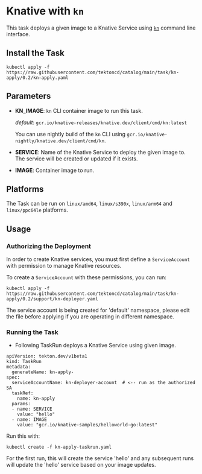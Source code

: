 # Knative with `kn`

This task deploys a given image to a Knative Service using
[`kn`](https://github.com/knative/client) command line interface.

## Install the Task

```
kubectl apply -f https://raw.githubusercontent.com/tektoncd/catalog/main/task/kn-apply/0.2/kn-apply.yaml
```

## Parameters

* **KN_IMAGE**: `kn` CLI container image to run this task.

  _default_: `gcr.io/knative-releases/knative.dev/client/cmd/kn:latest`

  You can use nightly build of the `kn` CLI using
  `gcr.io/knative-nightly/knative.dev/client/cmd/kn`.

* **SERVICE**: Name of the Knative Service to deploy the given image to.
  The service will be created or updated if it exists.

* **IMAGE**: Container image to run.

## Platforms

The Task can be run on `linux/amd64`, `linux/s390x`, `linux/arm64` and `linux/ppc64le` platforms.

## Usage

### Authorizing the Deployment

In order to create Knative services, you must first define a `ServiceAccount`
with permission to manage Knative resources.

To create a `ServiceAccount` with these permissions, you can run:

```
kubectl apply -f https://raw.githubusercontent.com/tektoncd/catalog/main/task/kn-apply/0.2/support/kn-deployer.yaml
```

The service account is being created for 'default' namespace, please edit the
file before applying if you are operating in different namespace.

### Running the Task

- Following TaskRun deploys a Knative Service using given image.

```
apiVersion: tekton.dev/v1beta1
kind: TaskRun
metadata:
  generateName: kn-apply-
spec:
  serviceAccountName: kn-deployer-account  # <-- run as the authorized SA
  taskRef:
    name: kn-apply
  params:
  - name: SERVICE
    value: "hello"
  - name: IMAGE
    value: "gcr.io/knative-samples/helloworld-go:latest"
```

Run this with:

```
kubectl create -f kn-apply-taskrun.yaml
```

For the first run, this will create the service 'hello' and any subsequent
runs will update the 'hello' service based on your image updates.
